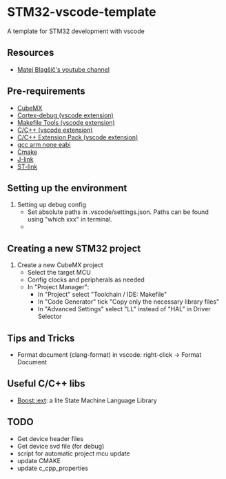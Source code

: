 # STM32-vscode-template
A template for STM32 development with vscode

## Resources
 - [Matej Blagšič's youtube channel](https://www.youtube.com/watch?v=FkqQpBqkSns)

## Pre-requirements
  - [CubeMX](https://www.st.com/en/development-tools/stm32cubemx.html)
  - [Cortex-debug (vscode extension)](https://github.com/Marus/cortex-debug)
  - [Makefile Tools (vscode extension)](https://github.com/microsoft/vscode-makefile-tools)
  - [C/C++ (vscode extension)](https://marketplace.visualstudio.com/items?itemName=ms-vscode.cpptools) 
  - [C/C++ Extension Pack (vscode extension)](https://marketplace.visualstudio.com/items?itemName=ms-vscode.cpptools-extension-pack) 
  - [gcc arm none eabi](https://developer.arm.com/downloads/-/gnu-rm)
  - [Cmake](https://cmake.org/)
  - [J-link](https://www.segger.com/downloads/jlink/)
  - [ST-link](https://github.com/stlink-org/stlink)


## Setting up the environment
  1. Setting up debug config
      -  Set absolute paths in .vscode/settings.json. Paths can be found using "which xxx" in terminal. 
      -  



## Creating a new STM32 project
  1. Create a new CubeMX project 
      - Select the target MCU
      - Config clocks and peripherals as needed
      - In "Project Manager":
        - In "Project" select "Toolchain / IDE: Makefile"
        - In "Code Generator" tick "Copy only the necessary library files" 
        - In "Advanced Settings" select "LL" instead of "HAL" in Driver Selector


## Tips and Tricks
  - Format document (clang-format) in vscode: right-click -> Format Document


## Useful C/C++ libs
  - [Boost::ext](https://boost-ext.github.io/sml/index.html): a lite State Machine Language Library


## TODO
  - Get device header files
  - Get device svd file (for debug)
  - script for automatic project mcu update
  - update CMAKE
  - update c_cpp_properties